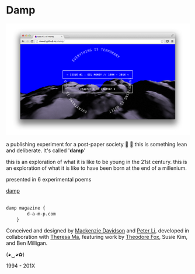 Damp
================

![alt text](https://raw.githubusercontent.com/mwvd/damp/gh-pages/assets/1.png "screen")


a publishing experiment for a post-paper society :ocean: :leaves: this is something lean and deliberate. It's called '**damp**'

this is an exploration of what it is like to be young in the 21st century.
this is an exploration of what it is like to have been born at the end of a millenium.

presented in 6 experimental poems

[damp](http://www.d-a-m-p.com/)


```

damp magazine {
        d-a-m-p.com
    }

```


Conceived and designed by [Mackenzie Davidson](http://mvckenzie.com/) and [Peter Li](http://peters.graphics/), developed in collaboration with [Theresa Ma](http://theresa-ma.com), featuring work by [Theodore Fox](http://theodorefox.com/), Susie Kim, and Ben Milligan.


(◕‿◕✿)


1994 - 201X
